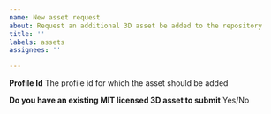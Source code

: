 ```yaml
---
name: New asset request
about: Request an additional 3D asset be added to the repository
title: ''
labels: assets
assignees: ''

---
```


**Profile Id**
The profile id for which the asset should be added

**Do you have an existing MIT licensed 3D asset to submit**
Yes/No
